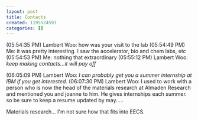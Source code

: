 ```yaml
---
layout: post
title: Contacts
created: 1195524593
categories: []
---
```

(05:54:35 PM) Lambert Woo: how was your visit to the lab
(05:54:49 PM) Me: it was pretty interesting. I saw the accelerator, bio and chem labs, etc
(05:54:53 PM) Me: nothing that extraordinary
(05:55:12 PM) Lambert Woo: <em>keep making contacts...it will pay off</em>

(06:05:09 PM) Lambert Woo: <em>I can probably get you a summer internship at IBM if you get interested.</em>
(06:07:30 PM) Lambert Woo: I used to work with a person who is now the head of the materials research at Almaden Research and mentioned you and joanne to him. He gives internships each summer. so be sure to keep a resume updated by may.....

Materials research... I'm not sure how that fits into EECS.
